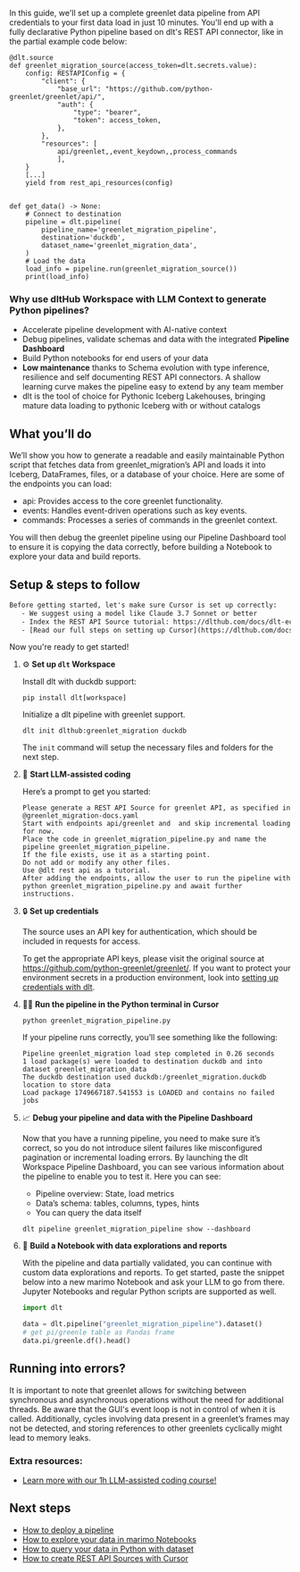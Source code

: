In this guide, we'll set up a complete greenlet data pipeline from API credentials to your first data load in just 10 minutes. You'll end up with a fully declarative Python pipeline based on dlt's REST API connector, like in the partial example code below:

```python-outcome
@dlt.source
def greenlet_migration_source(access_token=dlt.secrets.value):
    config: RESTAPIConfig = {
        "client": {
            "base_url": "https://github.com/python-greenlet/greenlet/api/",
            "auth": {
                "type": "bearer",
                "token": access_token,
            },
        },
        "resources": [
            api/greenlet,,event_keydown,,process_commands
            ],
    }
    [...]
    yield from rest_api_resources(config)


def get_data() -> None:
    # Connect to destination
    pipeline = dlt.pipeline(
        pipeline_name='greenlet_migration_pipeline',
        destination='duckdb',
        dataset_name='greenlet_migration_data', 
    )
    # Load the data
    load_info = pipeline.run(greenlet_migration_source())
    print(load_info) 
```

### Why use dltHub Workspace with LLM Context to generate Python pipelines?

- Accelerate pipeline development with AI-native context
- Debug pipelines, validate schemas and data with the integrated **Pipeline Dashboard**
- Build Python notebooks for end users of your data
- **Low maintenance** thanks to Schema evolution with type inference, resilience and self documenting REST API connectors. A shallow learning curve makes the pipeline easy to extend by any team member
- dlt is the tool of choice for Pythonic Iceberg Lakehouses, bringing mature data loading to pythonic Iceberg with or without catalogs

## What you’ll do

We’ll show you how to generate a readable and easily maintainable Python script that fetches data from greenlet_migration’s API and loads it into Iceberg, DataFrames, files, or a database of your choice. Here are some of the endpoints you can load:

- api: Provides access to the core greenlet functionality.
- events: Handles event-driven operations such as key events.
- commands: Processes a series of commands in the greenlet context.

You will then debug the greenlet pipeline using our Pipeline Dashboard tool to ensure it is copying the data correctly, before building a Notebook to explore your data and build reports.

## Setup & steps to follow

```default
Before getting started, let's make sure Cursor is set up correctly:
   - We suggest using a model like Claude 3.7 Sonnet or better
   - Index the REST API Source tutorial: https://dlthub.com/docs/dlt-ecosystem/verified-sources/rest_api/ and add it to context as **@dlt rest api**
   - [Read our full steps on setting up Cursor](https://dlthub.com/docs/dlt-ecosystem/llm-tooling/cursor-restapi#23-configuring-cursor-with-documentation)
```

Now you're ready to get started!

1. ⚙️ **Set up `dlt` Workspace**
    
    Install dlt with duckdb support:
    ```shell
    pip install dlt[workspace]
    ```

    Initialize a dlt pipeline with greenlet support.
    ```shell
    dlt init dlthub:greenlet_migration duckdb
    ```

    The `init` command will setup the necessary files and folders for the next step.
    
2. 🤠 **Start LLM-assisted coding**
    
    Here’s a prompt to get you started:
    
    ```prompt
    Please generate a REST API Source for greenlet API, as specified in @greenlet_migration-docs.yaml 
    Start with endpoints api/greenlet and  and skip incremental loading for now. 
    Place the code in greenlet_migration_pipeline.py and name the pipeline greenlet_migration_pipeline. 
    If the file exists, use it as a starting point. 
    Do not add or modify any other files. 
    Use @dlt rest api as a tutorial. 
    After adding the endpoints, allow the user to run the pipeline with python greenlet_migration_pipeline.py and await further instructions.
    ```

    
3. 🔒 **Set up credentials** 
    
    The source uses an API key for authentication, which should be included in requests for access.
    
    To get the appropriate API keys, please visit the original source at https://github.com/python-greenlet/greenlet/.
    If you want to protect your environment secrets in a production environment, look into [setting up credentials with dlt](https://dlthub.com/docs/walkthroughs/add_credentials).
    
4. 🏃‍♀️ **Run the pipeline in the Python terminal in Cursor**
    
    ```shell
    python greenlet_migration_pipeline.py
    ```
    
    If your pipeline runs correctly, you’ll see something like the following:
    
    ```shell
    Pipeline greenlet_migration load step completed in 0.26 seconds
    1 load package(s) were loaded to destination duckdb and into dataset greenlet_migration_data
    The duckdb destination used duckdb:/greenlet_migration.duckdb location to store data
    Load package 1749667187.541553 is LOADED and contains no failed jobs
    ```
    
5. 📈 **Debug your pipeline and data with the Pipeline Dashboard**

    Now that you have a running pipeline, you need to make sure it’s correct, so you do not introduce silent failures like misconfigured pagination or incremental loading errors. By launching the dlt Workspace Pipeline Dashboard, you can see various information about the pipeline to enable you to test it. Here you can see:
    - Pipeline overview: State, load metrics
    - Data’s schema: tables, columns, types, hints
    - You can query the data itself
    
    ```shell
    dlt pipeline greenlet_migration_pipeline show --dashboard
    ```
    
6. 🐍 **Build a Notebook with data explorations and reports**

    With the pipeline and data partially validated, you can continue with custom data explorations and reports. To get started, paste the snippet below into a new marimo Notebook and ask your LLM to go from there. Jupyter Notebooks and regular Python scripts are supported as well.

    
    ```python
    import dlt

   data = dlt.pipeline("greenlet_migration_pipeline").dataset()
   # get pi/greenle table as Pandas frame
   data.pi/greenle.df().head()
    ```

## Running into errors?

It is important to note that greenlet allows for switching between synchronous and asynchronous operations without the need for additional threads. Be aware that the GUI's event loop is not in control of when it is called. Additionally, cycles involving data present in a greenlet’s frames may not be detected, and storing references to other greenlets cyclically might lead to memory leaks.

### Extra resources:

- [Learn more with our 1h LLM-assisted coding course!](https://www.youtube.com/watch?v=GGid70rnJuM)

## Next steps

- [How to deploy a pipeline](https://dlthub.com/docs/walkthroughs/deploy-a-pipeline)
- [How to explore your data in marimo Notebooks](https://dlthub.com/docs/general-usage/dataset-access/marimo)
- [How to query your data in Python with dataset](https://dlthub.com/docs/general-usage/dataset-access/dataset)
- [How to create REST API Sources with Cursor](https://dlthub.com/docs/dlt-ecosystem/llm-tooling/cursor-restapi)